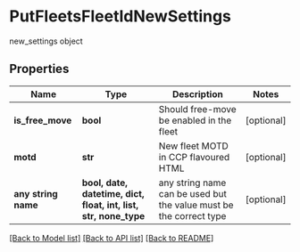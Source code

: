 # PutFleetsFleetIdNewSettings

new_settings object

## Properties
Name | Type | Description | Notes
------------ | ------------- | ------------- | -------------
**is_free_move** | **bool** | Should free-move be enabled in the fleet | [optional] 
**motd** | **str** | New fleet MOTD in CCP flavoured HTML | [optional] 
**any string name** | **bool, date, datetime, dict, float, int, list, str, none_type** | any string name can be used but the value must be the correct type | [optional]

[[Back to Model list]](../README.md#documentation-for-models) [[Back to API list]](../README.md#documentation-for-api-endpoints) [[Back to README]](../README.md)


